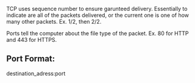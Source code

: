 TCP uses sequence number to ensure garunteed delivery. Essentially to indicate are all of the packets delivered, or the current one is one of how many other packets. Ex. 1/2, then 2/2.

Ports tell the computer about the file type of the packet. Ex. 80 for HTTP and 443 for HTTPS.
## Port Format:
  destination_adress:port